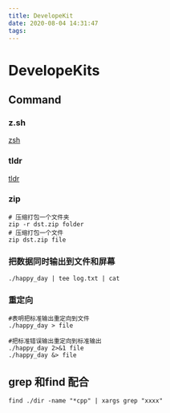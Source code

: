 ```yaml
---
title: DevelopeKit
date: 2020-08-04 14:31:47
tags:
---
```


# DevelopeKits


## Command

### z.sh

[zsh](https://github.com/rupa/z.git)

### tldr

[tldr](https://github.com/tldr-pages/tldr)

### zip

```shell
# 压缩打包一个文件夹
zip -r dst.zip folder
# 压缩打包一个文件
zip dst.zip file
```

### 把数据同时输出到文件和屏幕

```shell
./happy_day | tee log.txt | cat
```

### 重定向

```shell
#表明把标准输出重定向到文件 
./happy_day > file

#把标准错误输出重定向到标准输出
./happy_day 2>&1 file
./happy_day &> file
```

## grep 和find 配合

```shell
find ./dir -name "*cpp" | xargs grep "xxxx"
```
